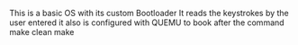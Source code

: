 This is a basic OS with its custom Bootloader
  It reads the keystrokes by the user entered
  it also is configured with QUEMU to book after the command
      make clean
      make
